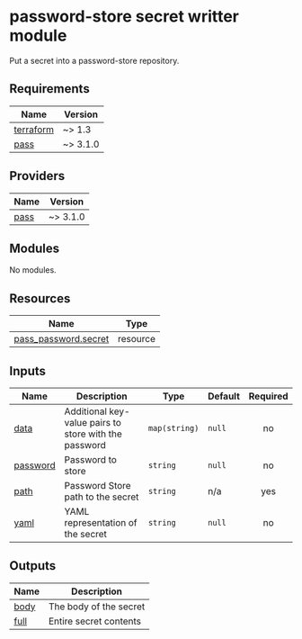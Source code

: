 # password-store secret writter module

Put a secret into a password-store repository.
<!-- BEGIN_TF_DOCS -->
## Requirements

| Name | Version |
|------|---------|
| <a name="requirement_terraform"></a> [terraform](#requirement\_terraform) | ~> 1.3 |
| <a name="requirement_pass"></a> [pass](#requirement\_pass) | ~> 3.1.0 |

## Providers

| Name | Version |
|------|---------|
| <a name="provider_pass"></a> [pass](#provider\_pass) | ~> 3.1.0 |

## Modules

No modules.

## Resources

| Name | Type |
|------|------|
| [pass_password.secret](https://registry.terraform.io/providers/mecodia/pass/latest/docs/resources/password) | resource |

## Inputs

| Name | Description | Type | Default | Required |
|------|-------------|------|---------|:--------:|
| <a name="input_data"></a> [data](#input\_data) | Additional key-value pairs to store with the password | `map(string)` | `null` | no |
| <a name="input_password"></a> [password](#input\_password) | Password to store | `string` | `null` | no |
| <a name="input_path"></a> [path](#input\_path) | Password Store path to the secret | `string` | n/a | yes |
| <a name="input_yaml"></a> [yaml](#input\_yaml) | YAML representation of the secret | `string` | `null` | no |

## Outputs

| Name | Description |
|------|-------------|
| <a name="output_body"></a> [body](#output\_body) | The body of the secret |
| <a name="output_full"></a> [full](#output\_full) | Entire secret contents |
<!-- END_TF_DOCS -->
